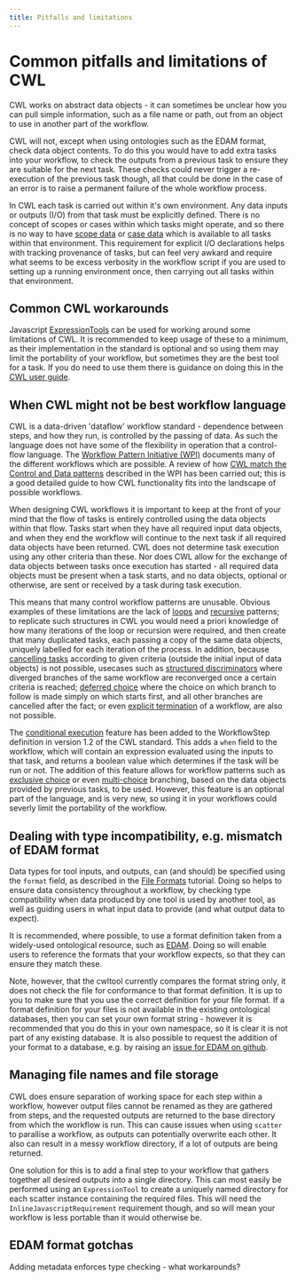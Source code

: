 ```yaml
---
title: Pitfalls and limitations
---
```


# Common pitfalls and limitations of CWL

CWL works on abstract data objects - it can sometimes be unclear how you can pull simple information, such as a file name or path, out from an object to use in another part of the workflow.

CWL will not, except when using ontologies such as the EDAM format, check data object contents. To do this you would have to add extra tasks into your workflow, to check the outputs from a previous task to ensure they are suitable for the next task. These checks could never trigger a re-execution of the previous task though, all that could be done in the case of an error is to raise a permanent failure of the whole workflow process.

In CWL each task is carried out within it's own environment. Any data inputs or outputs (I/O) from that task must be explicitly defined. There is no concept of scopes or cases within which tasks might operate, and so there is no way to have [scope data](http://www.workflowpatterns.com/patterns/data/visibility/wdp3.php) or [case data](http://www.workflowpatterns.com/patterns/data/visibility/wdp5.php) which is available to all tasks within that environment. This requirement for explicit I/O declarations helps with tracking provenance of tasks, but can feel very awkard and require what seems to be excess verbosity in the workflow script if you are used to setting up a running environment once, then carrying out all tasks within that environment.

## Common CWL workarounds

Javascript [ExpressionTools](https://www.commonwl.org/v1.2/Workflow.html#Expressions_(Optional)) can be used for working around some limitations of CWL. It is recommended to keep usage of these to a minimum, as their implementation in the standard is optional and so using them may limit the portability of your workflow, but sometimes they are the best tool for a task. If you do need to use them there is guidance on doing this in the [CWL user guide](https://www.commonwl.org/user_guide/13-expressions/index.html).

## When CWL might not be best workflow language

CWL is a data-driven 'dataflow' workflow standard - dependence between steps, and how they run, is controlled by the passing of data. As such the language does not have some of the flexibility in operation that a control-flow language. The [Workflow Pattern Initiative (WPI)](http://www.workflowpatterns.com/) documents many of the different workflows which are possible. A review of how [CWL match the Control and Data patterns](https://github.com/common-workflow-library/cwl-patterns/tree/master/workflow_patterns_initiative) described in the WPI has been carried out; this is a good detailed guide to how CWL functionality fits into the landscape of possible workflows. 

When designing CWL workflows it is important to keep at the front of your mind that the flow of tasks is entirely controlled using the data objects within that flow. Tasks start when they have all required input data objects, and when they end the workflow will continue to the next task if all required data objects have been returned. CWL does not determine task execution using any other criteria than these. Nor does CWL allow for the exchange of data objects between tasks once execution has started - all required data objects must be present when a task starts, and no data objects, optional or otherwise, are sent or received by a task during task execution.

This means that many control workflow patterns are unusable. Obvious examples of these limitations are the lack of [loops](http://www.workflowpatterns.com/patterns/control/new/wcp21.php) and [recursive](http://www.workflowpatterns.com/patterns/control/new/wcp22.php) patterns; to replicate such structures in CWL you would need a priori knowledge of how many iterations of the loop or recursion were required, and then create that many duplicated tasks, each passing a copy of the same data objects, uniquely labelled for each iteration of the process. In addition, because [cancelling tasks](http://www.workflowpatterns.com/patterns/control/cancellation/wcp19.php) according to given criteria (outside the initial input of data objects) is not possible, usecases such as [structured discriminators](http://www.workflowpatterns.com/patterns/control/advanced_branching/wcp9.php) where diverged branches of the same workflow are reconverged once a certain criteria is reached; [deferred choice](http://www.workflowpatterns.com/patterns/control/state/wcp16.php) where the choice on which branch to follow is made simply on which starts first, and all other branches are cancelled after the fact; or even [explicit termination](http://www.workflowpatterns.com/patterns/control/new/wcp43.php) of a workflow, are also not possible.

The [conditional execution](https://www.commonwl.org/v1.2/Workflow.html#Conditional_execution_(Optional)) feature has been added to the WorkflowStep definition in version 1.2 of the CWL standard. This adds a `when` field to the workflow, which will contain an expression evaluated using the inputs to that task, and returns a boolean value which determines if the task will be run or not. The addition of this feature allows for workflow patterns such as [exclusive choice](http://www.workflowpatterns.com/patterns/control/basic/wcp4.php) or even [multi-choice](http://www.workflowpatterns.com/patterns/control/advanced_branching/wcp6.php) branching, based on the data objects provided by previous tasks, to be used. However, this feature is an optional part of the language, and is very new, so using it in your workflows could severly limit the portability of the workflow.

## Dealing with type incompatibility, e.g. mismatch of EDAM format

Data types for tool inputs, and outputs, can (and should) be specified using the `format` field, as described in the [File Formats](https://www.commonwl.org/user_guide/16-file-formats/) tutorial. Doing so helps to ensure data consistency throughout a workflow, by checking type compatibility when data produced by one tool is used by another tool, as well as guiding users in what input data to provide (and what output data to expect). 

It is recommended, where possible, to use a format definition taken from a widely-used ontological resource, such as [EDAM](http://edamontology.org). Doing so will enable users to reference the formats that your workflow expects, so that they can ensure they match these.

Note, however, that the cwltool currently compares the format string only, it does not check the file for conformance to that format definition. It is up to you to make sure that you use the correct definition for your file format. If a format definition for your files is not available in the existing ontological databases, then you can set your own format string - however it is recommended that you do this in your own namespace, so it is clear it is not part of any existing database. It is also possible to request the addition of your format to a database, e.g. by raising an [issue for EDAM on github](https://github.com/edamontology/edamontology/issues).

## Managing file names and file storage

CWL does ensure separation of working space for each step within a workflow, however output files cannot be renamed as they are gathered from steps, and the requested outputs are returned to the base directory from which the workflow is run. This can cause issues when using `scatter` to parallise a workflow, as outputs can potentially overwrite each other. It also can result in a messy workflow directory, if a lot of outputs are being returned.

One solution for this is to add a final step to your workflow that gathers together all desired outputs into a single directory. This can most easily be performed using an `ExpressionTool` to create a uniquely named directory for each scatter instance containing the required files. This will need the  `InlineJavascriptRequirement` requirement though, and so will mean your workflow is less portable than it would otherwise be.

## EDAM format gotchas

Adding metadata enforces type checking  - what workarounds?
